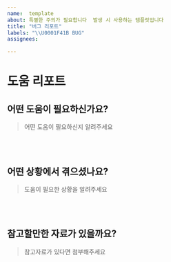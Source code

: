 ```yaml
---
name:  template
about: 특별한 주의가 필요합니다  발생 시 사용하는 템플릿입니다
title: "버그 리포트"
labels: "\\U0001F41B BUG"
assignees:

---
```


# 도움 리포트

## 어떤 도움이 필요하신가요?

> 어떤 도움이 필요하신지 알려주세요
<!-- 아래 작성 -->

<br><br>

## 어떤 상황에서 겪으셨나요?

> 도움이 필요한 상황을 알려주세요
<!-- 아래 작성 -->

<br><br>

## 참고할만한 자료가 있을까요?

> 참고자료가 있다면 첨부해주세요
<!-- 아래 작성 -->

<br><br>
